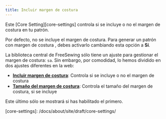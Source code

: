 ```yaml
---
title: Incluir margen de costura
---
```


Este [Core Setting][core-settings] controla si se incluye o no el margen de costura en tu patrón.

Por defecto, no se incluye el margen de costura. Para generar un patrón con margen de costura , debes activarlo cambiando esta opción a **Sí**.

<Note>

La biblioteca central de FreeSewing sólo tiene un ajuste para gestionar el margen de costura: `sa`.
Sin embargo, por comodidad, lo hemos dividido en dos ajustes diferentes en la web:

- **[Incluir margen de costura](/docs/site/draft/core-settings/sabool)**: Controla si se incluye o no el margen de costura
- **[Tamaño del margen de costura](/docs/site/draft/core-settings/samm)**: Controla el tamaño del margen de costura, si se incluye

Este último sólo se mostrará si has habilitado el primero.

</Note>
[core-settings]: /docs/about/site/draft/core-settings/
